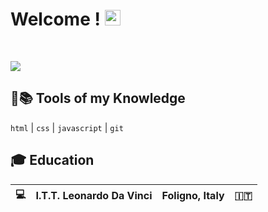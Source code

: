 # Welcome ! <img src="https://media.giphy.com/media/hvRJCLFzcasrR4ia7z/giphy.gif" width="25px">
<br />


[![](https://img.shields.io/badge/-Linkedin-informational?style=for-the-badge&logo=linkedin&logoColor=white&color=2867B2)](https://www.linkedin.com/in/leonardo-russo-42298a20a/)

## :hammer::books: Tools of my Knowledge

`html` | `css` | `javascript` | `git`


## :mortar_board: Education

:computer: | I.T.T. Leonardo Da Vinci | Foligno, Italy | :it:
--- | --- | --- | --- |
